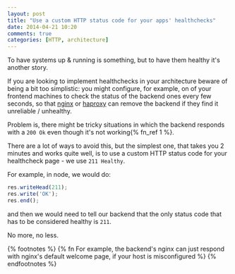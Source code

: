 ```yaml
---
layout: post
title: "Use a custom HTTP status code for your apps' healthchecks"
date: 2014-04-21 10:20
comments: true
categories: [HTTP, architecture]
---
```


To have systems up & running is something, but to
have them healthy it's another story.

<!-- more -->

If you are looking to implement healthchecks in your
architecture beware of being a
bit too simplistic: you might configure, for example,
on of your frontend machines to check the status of the
backend ones every few seconds, so that
[nginx](http://wiki.nginx.org/HttpHealthcheckModule) or
[haproxy](http://haproxy.1wt.eu/download/1.3/doc/haproxy-en.txt)
can remove the backend if they find it unreliable / unhealthy.

Problem is, there might be tricky situations in which the
backend responds with a `200 Ok` even though it's not
working{% fn_ref 1 %}.

There are a lot of ways to avoid this, but the simplest one,
that takes you 2 minutes and works quite well, is to use a
custom HTTP status code for your healthcheck page - we use
`211 Healthy`.

For example, in node, we would do:

``` javascript Serving response with a custom HTTP status code in NodeJS 
res.writeHead(211);
res.write('OK');
res.end();
```

and then we would need to tell our backend that the only status
code that has to be considered healthy is `211`.

No more, no less.

{% footnotes %}
	{% fn For example, the backend's nginx can just respond with nginx's default welcome page, if your host is misconfigured %}
{% endfootnotes %}